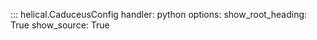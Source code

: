::: helical.CaduceusConfig
    handler: python
    options:
      show_root_heading: True
      show_source: True